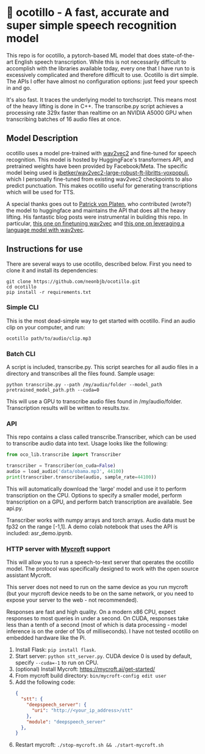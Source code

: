 # 🌵 ocotillo - A fast, accurate and super simple speech recognition model

This repo is for ocotillo, a pytorch-based ML model that does state-of-the-art English speech transcription. While this
is not necessarily difficult to accomplish with the libraries available today, every one that I have run to is 
excessively complicated and therefore difficult to use. Ocotillo is dirt simple. The APIs I offer have almost no
configuration options: just feed your speech in and go.

It's also fast. It traces the underlying model to torchscript. This means most of the heavy lifting is done in C++.
The transcribe.py script achieves a processing rate 329x faster than realtime on an NVIDIA A5000 GPU when transcribing
batches of 16 audio files at once.

## Model Description

ocotillo uses a model pre-trained with [wav2vec2](https://arxiv.org/abs/2006.11477) and fine-tuned for speech recognition.
This model is hosted by HuggingFace's transformers API, and pretrained weights have been provided by Facebook/Meta.
The specific model being used is [jbetker/wav2vec2-large-robust-ft-libritts-voxpopuli](https://huggingface.co/jbetker/wav2vec2-large-robust-ft-libritts-voxpopuli),
which I personally fine-tuned from existing wav2vec2 checkpoints to also predict punctuation. This makes ocotillo useful
for generating transcriptions which will be used for TTS.

A special thanks goes out to [Patrick von Platen](https://huggingface.co/patrickvonplaten), who contributed (wrote?) the model to huggingface and maintains
the API that does all the heavy lifting. His fantastic blog posts were instrumental in building this repo. 
In particular, [this one on finetuning wav2vec](https://huggingface.co/blog/fine-tune-wav2vec2-english)
and [this one on leveraging a language model with wav2vec](https://huggingface.co/blog/wav2vec2-with-ngram).

## Instructions for use

There are several ways to use ocotillo, described below. First you need to clone it and install its dependencies:

```shell
git clone https://github.com/neonbjb/ocotillo.git
cd ocotillo
pip install -r requirements.txt
```

### Simple CLI

This is the most dead-simple way to get started with ocotillo. Find an audio clip on your computer, and run:

```shell
ocotillo path/to/audio/clip.mp3
```

### Batch CLI

A script is included, transcribe.py. This script searches for all audio files in a directory and
transcribes all the files found. Sample usage:

```shell
python transcribe.py --path /my/audio/folder --model_path pretrained_model_path.pth --cuda=0
```

This will use a GPU to transcribe audio files found in /my/audio/folder. Transcription results
will be written to results.tsv.


### API

This repo contains a class called transcribe.Transcriber, which can be used to transcribe audio
data into text. Usage looks like the following:

```python
from oco_lib.transcribe import Transcriber

transcriber = Transcriber(on_cuda=False)
audio = load_audio('data/obama.mp3', 44100)
print(transcriber.transcribe(audio, sample_rate=44100))
```

This will automatically download the 'large' model and use it to perform transcription on the CPU.
Options to specify a smaller model, perform transcription on a GPU, and perform batch transcription
are available. See api.py.

Transcriber works with numpy arrays and torch arrays. Audio data must be fp32 on the range [-1,1]. A demo colab 
notebook that uses the API is included:
asr_demo.ipynb.

### HTTP server with [Mycroft](https://github.com/MycroftAI) support

This will allow you to run a speech-to-text server that operates the ocotillo model. The protocol was specifically
designed to work with the open source assistant Mycroft.

This server does not need to run on the same device as you run mycroft (but your mycroft device needs to be on the
same network, or you need to expose your server to the web - not recommended).

Responses are fast and high quality. On a modern x86 CPU, expect responses to most queries in under a second. On CUDA,
responses take less than a tenth of a second (most of which is data processing - model inference is on the order of 
10s of milliseconds). I have not tested ocotillo on embedded hardware like the Pi.

1. Install Flask: `pip install flask`.
2. Start server: `python stt_server.py`. CUDA device 0 is used by default, specify `--cuda=-1` to run on CPU.
3. (optional) Install Mycroft: https://mycroft.ai/get-started/
4. From mycroft build directory: `bin/mycroft-config edit user`
5. Add the following code:
    ```json
    {
      "stt": {
        "deepspeech_server": {
          "uri": "http://<your_ip_address>/stt"
        },
        "module": "deepspeech_server"
      },
    }
    ```
6. Restart mycroft: `./stop-mycroft.sh && ./start-mycroft.sh`
